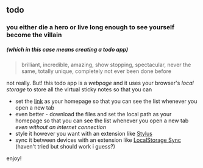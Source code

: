 ## todo
### you either die a hero or live long enough to see yourself become the villain
##### (which in this case means creating a todo app)

> brilliant, incredible, amazing, show stopping, spectacular, never the same, totally unique, completely not ever been done before

not really. But! this todo app is a *webpage* and it uses your browser's *local storage* to store all the virtual sticky notes so that you can
- set the [link](tusindfryd.github.io/todo) as your homepage so that you can see the list whenever you open a new tab
- even better - download the files and set the local path as your homepage so that you can see the list whenever you open a new tab *even without an internet connection*
- style it however you want with an extension like [Stylus](https://github.com/openstyles/stylus)
- sync it between devices with an extension like [LocalStorage Sync](https://chrome.google.com/webstore/detail/localstorage-sync/nlgkphpdbpmpdngngdafeggajlblhhko) (haven't tried but should work i guess?)

enjoy!
